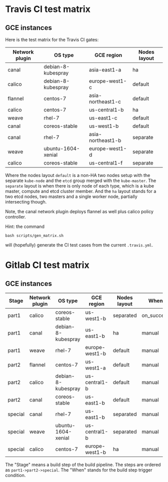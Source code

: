 Travis CI test matrix
=====================

GCE instances
-------------

Here is the test matrix for the Travis CI gates:

|           Network plugin|                  OS type|               GCE region|             Nodes layout|
|-------------------------|-------------------------|-------------------------|-------------------------|
|                    canal|       debian-8-kubespray|             asia-east1-a|                       ha|
|                   calico|       debian-8-kubespray|           europe-west1-c|                  default|
|                  flannel|                 centos-7|        asia-northeast1-c|                  default|
|                   calico|                 centos-7|            us-central1-b|                       ha|
|                    weave|                   rhel-7|               us-east1-c|                  default|
|                    canal|            coreos-stable|               us-west1-b|                  default|
|                    canal|                   rhel-7|        asia-northeast1-b|                 separate|
|                    weave|       ubuntu-1604-xenial|           europe-west1-d|                 separate|
|                   calico|            coreos-stable|            us-central1-f|                 separate|

Where the nodes layout `default` is a non-HA two nodes setup with the separate `kube-node`
and the `etcd` group merged with the `kube-master`. The `separate` layout is when
there is only node of each type, which is a kube master, compute and etcd cluster member.
And the `ha` layout stands for a two etcd nodes, two masters and a single worker node,
partially intersecting though.

Note, the canal network plugin deploys flannel as well plus calico policy controller.

Hint: the command
```
bash scripts/gen_matrix.sh
```
will (hopefully) generate the CI test cases from the current ``.travis.yml``.

Gitlab CI test matrix
=====================

GCE instances
-------------

|             Stage|    Network plugin|           OS type|        GCE region|      Nodes layout|              When|
|------------------|------------------|------------------|------------------|------------------|------------------|
|             part1|            calico|     coreos-stable|        us-west1-b|         separated|        on_success|
|             part1|             canal|debian-8-kubespray|        us-east1-b|                ha|            manual|
|             part1|             weave|            rhel-7|    europe-west1-b|           default|            manual|
|             part2|           flannel|          centos-7|        us-west1-a|           default|            manual|
|             part2|            calico|debian-8-kubespray|     us-central1-b|           default|            manual|
|             part2|             canal|     coreos-stable|        us-east1-b|           default|            manual|
|           special|             canal|            rhel-7|        us-east1-b|         separated|            manual|
|           special|             weave|ubuntu-1604-xenial|     us-central1-b|         separated|            manual|
|           special|            calico|          centos-7|    europe-west1-b|                ha|            manual|

The "Stage" means a build step of the build pipeline. The steps are ordered as `part1->part2->special`.
The "When" stands for the build step trigger condition.
